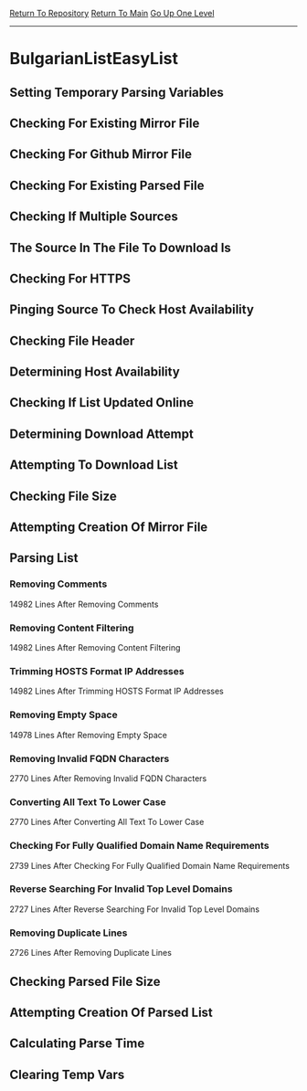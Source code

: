 [Return To Repository](https://github.com/deathbybandaid/piholeparser/)
[Return To Main](https://github.com/deathbybandaid/piholeparser/blob/master/RecentRunLogs/Mainlog.md)
[Go Up One Level](https://github.com/deathbybandaid/piholeparser/blob/master/RecentRunLogs/TopLevelScripts/30-Processing-External-Blacklists.md)
____________________________________
# BulgarianListEasyList
## Setting Temporary Parsing Variables
## Checking For Existing Mirror File
## Checking For Github Mirror File
## Checking For Existing Parsed File
## Checking If Multiple Sources
## The Source In The File To Download Is
## Checking For HTTPS
## Pinging Source To Check Host Availability
## Checking File Header
## Determining Host Availability
## Checking If List Updated Online
## Determining Download Attempt
## Attempting To Download List
## Checking File Size
## Attempting Creation Of Mirror File
## Parsing List
### Removing Comments
14982 Lines After Removing Comments
### Removing Content Filtering
14982 Lines After Removing Content Filtering
### Trimming HOSTS Format IP Addresses
14982 Lines After Trimming HOSTS Format IP Addresses
### Removing Empty Space
14978 Lines After Removing Empty Space
### Removing Invalid FQDN Characters
2770 Lines After Removing Invalid FQDN Characters
### Converting All Text To Lower Case
2770 Lines After Converting All Text To Lower Case
### Checking For Fully Qualified Domain Name Requirements
2739 Lines After Checking For Fully Qualified Domain Name Requirements
### Reverse Searching For Invalid Top Level Domains
2727 Lines After Reverse Searching For Invalid Top Level Domains
### Removing Duplicate Lines
2726 Lines After Removing Duplicate Lines
## Checking Parsed File Size
## Attempting Creation Of Parsed List
## Calculating Parse Time
## Clearing Temp Vars

